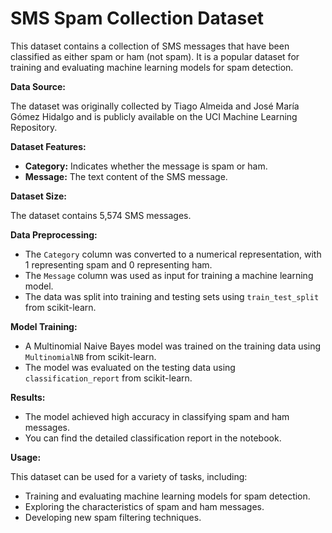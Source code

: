 # SMS Spam Collection Dataset

This dataset contains a collection of SMS messages that have been classified as either spam or ham (not spam). It is a popular dataset for training and evaluating machine learning models for spam detection.

**Data Source:**

The dataset was originally collected by Tiago Almeida and José María Gómez Hidalgo and is publicly available on the UCI Machine Learning Repository. 

**Dataset Features:**

- **Category:** Indicates whether the message is spam or ham.
- **Message:** The text content of the SMS message.

**Dataset Size:**

The dataset contains 5,574 SMS messages.

**Data Preprocessing:**

- The `Category` column was converted to a numerical representation, with 1 representing spam and 0 representing ham.
- The `Message` column was used as input for training a machine learning model.
- The data was split into training and testing sets using `train_test_split` from scikit-learn.

**Model Training:**

- A Multinomial Naive Bayes model was trained on the training data using `MultinomialNB` from scikit-learn.
- The model was evaluated on the testing data using `classification_report` from scikit-learn.

**Results:**

- The model achieved high accuracy in classifying spam and ham messages.
- You can find the detailed classification report in the notebook.

**Usage:**

This dataset can be used for a variety of tasks, including:

- Training and evaluating machine learning models for spam detection.
- Exploring the characteristics of spam and ham messages.
- Developing new spam filtering techniques.
